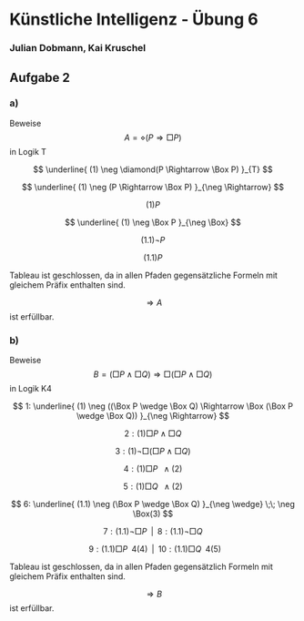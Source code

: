 # Künstliche Intelligenz - Übung 6
### Julian Dobmann, Kai Kruschel

## Aufgabe 2
### a)
Beweise $$ A = \diamond(P \Rightarrow \Box P) $$ in Logik T

$$ \underline{ (1) \neg \diamond(P \Rightarrow \Box P) }_{T} $$

$$ \underline{ (1) \neg (P \Rightarrow \Box P) }_{\neg \Rightarrow} $$

$$(1) P$$

$$ \underline{ (1) \neg \Box P }_{\neg \Box} $$

$$ (1.1) \neg P $$

$$ (1.1) P $$

Tableau ist geschlossen, da in allen Pfaden gegensätzliche Formeln mit gleichem Präfix enthalten sind.

$$ \Rightarrow A $$ ist erfüllbar.

### b)
Beweise $$ B = (\Box P \wedge \Box Q) \Rightarrow \Box (\Box P \wedge \Box Q) $$ in Logik K4

$$ 1: \underline{ (1) \neg ((\Box P \wedge \Box Q) \Rightarrow \Box (\Box P \wedge \Box Q)) }_{\neg \Rightarrow} $$

$$ 2: (1) \Box P \wedge \Box Q $$

$$ 3: (1) \neg \Box (\Box P \wedge \Box Q) $$

$$ 4: (1) \Box P \;\; \wedge(2) $$

$$ 5: (1) \Box Q \;\; \wedge(2) $$

$$ 6: \underline{ (1.1) \neg (\Box P \wedge \Box Q) }_{\neg \wedge} \;\; \neg \Box(3) $$

$$ 7: (1.1) \neg \Box P \;\; | \;\; 8: (1.1) \neg \Box Q $$ 

$$ \;\; 9: (1.1) \Box P \;\; 4(4) \;\;  | \;\;  10: (1.1) \Box Q \;\; 4(5) $$

Tableau ist geschlossen, da in allen Pfaden gegensätzlich Formeln mit gleichem Präfix enthalten sind.

$$ \Rightarrow B $$ ist erfüllbar.











